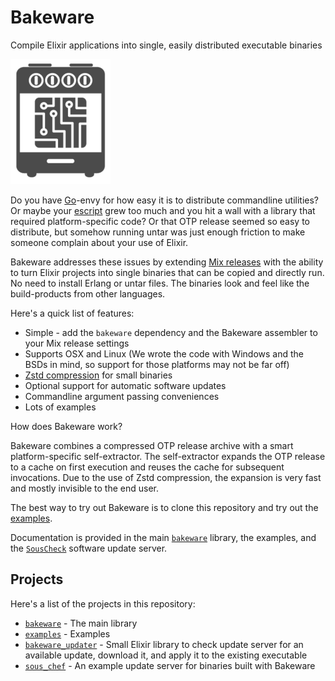 # Bakeware

Compile Elixir applications into single, easily distributed executable binaries

![The Bakeware oven](bakeware/assets/bakeware_logo200.png)

Do you have [Go](https://golang.org/)-envy for how easy it is to distribute
commandline utilities? Or maybe your
[escript](https://hexdocs.pm/mix/1.10.4/Mix.Tasks.Escript.Build.html) grew too
much and you hit a wall with a library that required platform-specific code? Or
that OTP release seemed so easy to distribute, but somehow running untar was
just enough friction to make someone complain about your use of Elixir.

Bakeware addresses these issues by extending [Mix
releases](https://hexdocs.pm/mix/1.10.4/Mix.Tasks.Release.html) with the ability
to turn Elixir projects into single binaries that can be copied and directly
run. No need to install Erlang or untar files. The binaries look and feel like
the build-products from other languages.

Here's a quick list of features:

* Simple - add the `bakeware` dependency and the Bakeware assembler to your Mix
  release settings
* Supports OSX and Linux (We wrote the code with Windows and the BSDs in mind,
  so support for those platforms may not be far off)
* [Zstd compression](https://en.wikipedia.org/wiki/Zstandard) for small binaries
* Optional support for automatic software updates
* Commandline argument passing conveniences
* Lots of examples

How does Bakeware work?

Bakeware combines a compressed OTP release archive with a smart
platform-specific self-extractor. The self-extractor expands the OTP release to
a cache on first execution and reuses the cache for subsequent invocations. Due
to the use of Zstd compression, the expansion is very fast and mostly invisible
to the end user.

The best way to try out Bakeware is to clone this repository and try out the
[examples](examples/README.md).

Documentation is provided in the main [`bakeware`](bakeware/README.md) library,
the examples, and the [`SousCheck`](sous_chef/README.md) software update server.

## Projects

Here's a list of the projects in this repository:

* [`bakeware`](bakeware/README.md) - The main library
* [`examples`](examples/README.md) - Examples
* [`bakeware_updater`](bakeware_updater/README.md) - Small Elixir library to check update server
  for an available update, download it, and apply it to the existing executable
* [`sous_chef`](sous_chef/README.md) - An example update server for binaries built with Bakeware

